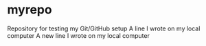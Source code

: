 # myrepo
Repository for testing my Git/GitHub setup
A line I wrote on my local computer 
A new line I wrote on my local computer

